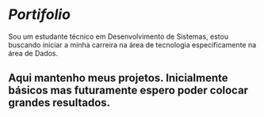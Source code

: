 # ***Portifolio***
Sou um estudante técnico em Desenvolvimento de Sistemas, estou buscando iniciar a minha carreira na área de tecnologia especificamente na área de Dados. 

## Aqui mantenho meus projetos. Inicialmente básicos mas futuramente espero poder colocar grandes resultados.